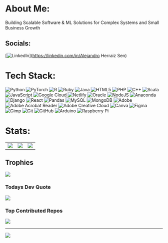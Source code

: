 # About Me:
Building Scalable Software & ML Solutions for Complex Systems and Small Business Growth<br>


## Socials:
[![LinkedIn](https://img.shields.io/badge/LinkedIn-%230077B5.svg?logo=linkedin&logoColor=white)](https://linkedin.com/in/Alejandro Herraiz Sen) 

# Tech Stack:
![Python](https://img.shields.io/badge/python-3670A0?style=flat&logo=python&logoColor=ffdd54) ![PyTorch](https://img.shields.io/badge/PyTorch-%23EE4C2C.svg?style=flat&logo=PyTorch&logoColor=white) ![R](https://img.shields.io/badge/r-%23276DC3.svg?style=flat&logo=r&logoColor=white) ![Ruby](https://img.shields.io/badge/ruby-%23CC342D.svg?style=flat&logo=ruby&logoColor=white) ![Java](https://img.shields.io/badge/java-%23ED8B00.svg?style=flat&logo=openjdk&logoColor=white) ![HTML5](https://img.shields.io/badge/html5-%23E34F26.svg?style=flat&logo=html5&logoColor=white) ![PHP](https://img.shields.io/badge/php-%23777BB4.svg?style=flat&logo=php&logoColor=white) ![C++](https://img.shields.io/badge/c++-%2300599C.svg?style=flat&logo=c%2B%2B&logoColor=white) ![Scala](https://img.shields.io/badge/scala-%23DC322F.svg?style=flat&logo=scala&logoColor=white) ![JavaScript](https://img.shields.io/badge/javascript-%23323330.svg?style=flat&logo=javascript&logoColor=%23F7DF1E) ![Google Cloud](https://img.shields.io/badge/GoogleCloud-%234285F4.svg?style=flat&logo=google-cloud&logoColor=white) ![Netlify](https://img.shields.io/badge/netlify-%23000000.svg?style=flat&logo=netlify&logoColor=#00C7B7) ![Oracle](https://img.shields.io/badge/Oracle-F80000?style=flat&logo=oracle&logoColor=white) ![NodeJS](https://img.shields.io/badge/node.js-6DA55F?style=flat&logo=node.js&logoColor=white) ![Anaconda](https://img.shields.io/badge/Anaconda-%2344A833.svg?style=flat&logo=anaconda&logoColor=white) ![Django](https://img.shields.io/badge/django-%23092E20.svg?style=flat&logo=django&logoColor=white) ![React](https://img.shields.io/badge/react-%2320232a.svg?style=flat&logo=react&logoColor=%2361DAFB) ![Pandas](https://img.shields.io/badge/pandas-%23150458.svg?style=flat&logo=pandas&logoColor=white) ![MySQL](https://img.shields.io/badge/mysql-4479A1.svg?style=flat&logo=mysql&logoColor=white) ![MongoDB](https://img.shields.io/badge/MongoDB-%234ea94b.svg?style=flat&logo=mongodb&logoColor=white) ![Adobe](https://img.shields.io/badge/adobe-%23FF0000.svg?style=flat&logo=adobe&logoColor=white) ![Adobe Acrobat Reader](https://img.shields.io/badge/Adobe%20Acrobat%20Reader-EC1C24.svg?style=flat&logo=Adobe%20Acrobat%20Reader&logoColor=white) ![Adobe Creative Cloud](https://img.shields.io/badge/Adobe%20Creative%20Cloud-DA1F26.svg?style=flat&logo=Adobe%20Creative%20Cloud&logoColor=white) ![Canva](https://img.shields.io/badge/Canva-%2300C4CC.svg?style=flat&logo=Canva&logoColor=white) ![Figma](https://img.shields.io/badge/figma-%23F24E1E.svg?style=flat&logo=figma&logoColor=white) ![Gimp](https://img.shields.io/badge/Gimp-657D8B?style=flat&logo=gimp&logoColor=FFFFFF) ![Git](https://img.shields.io/badge/git-%23F05033.svg?style=flat&logo=git&logoColor=white) ![GitHub](https://img.shields.io/badge/github-%23121011.svg?style=flat&logo=github&logoColor=white) ![Arduino](https://img.shields.io/badge/-Arduino-00979D?style=flat&logo=Arduino&logoColor=white) ![Raspberry Pi](https://img.shields.io/badge/-Raspberry_Pi-C51A4A?style=flat&logo=Raspberry-Pi)
# Stats:

<table>
  <tr>
    <td><img src="https://github-readme-stats.vercel.app/api?username=Alejandro-HerraizSen&theme=dark&hide_border=false&include_all_commits=true&count_private=false" /></td>
    <td><img src="https://nirzak-streak-stats.vercel.app/?user=Alejandro-HerraizSen&theme=dark&hide_border=false" /></td>
    <td><img src="https://github-readme-stats.vercel.app/api/top-langs/?username=Alejandro-HerraizSen&theme=dark&hide_border=false&include_all_commits=true&count_private=false&layout=compact" /></td>
  </tr>
</table>

## Trophies
![](https://github-profile-trophy.vercel.app/?username=Alejandro-HerraizSen&theme=radical&no-frame=false&no-bg=true&margin-w=4)

### Todays Dev Quote
![](https://quotes-github-readme.vercel.app/api?type=horizontal&theme=radical)

### Top Contributed Repos
![](https://github-contributor-stats.vercel.app/api?username=Alejandro-HerraizSen&limit=5&theme=dark&combine_all_yearly_contributions=true)

---
[![](https://visitcount.itsvg.in/api?id=Alejandro-HerraizSen&icon=0&color=0)](https://visitcount.itsvg.in)

<!-- Proudly created with GPRM ( https://gprm.itsvg.in ) -->
